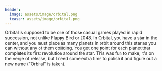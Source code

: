 ```yaml
---
header:
  image: assets/image/orbital.png
  teaser: assets/image/orbital.png
---
```


<p>
  Orbital is supposed to be one of those casual games played in rapid succession, not unlike Flappy Bird or 2048.  In Orbital, you have a star in the center, and you must place as many planets in orbit around this star as you can without any of them colliding.  You get one point for each planet that completes its first revolution around the star.  This was fun to make; it's on the verge of release, but I need some extra time to polish it and figure out a new name ("Orbital" is taken).
</p>